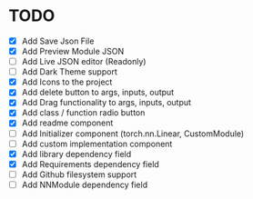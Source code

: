 # TODO

- [x] Add Save Json File
- [x] Add Preview Module JSON 
- [ ] Add Live JSON editor (Readonly)
- [ ] Add Dark Theme support
- [x] Add Icons to the project
- [x] Add delete button to args, inputs, output
- [x] Add Drag functionality to args, inputs, output
- [x] Add class / function radio button
- [x] Add readme component
- [ ] Add Initializer component (torch.nn.Linear, CustomModule)
- [ ] Add custom implementation component
- [x] Add library dependency field
- [x] Add Requirements dependency field
- [ ] Add Github filesystem support 
- [ ] Add NNModule dependency field